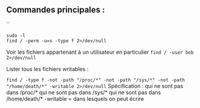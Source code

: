 

## Commandes principales :

``
```
sudo -l
find / -perm -u=s -type f 2>/dev/null

```


Voir les fichiers appartenant à un utilisateur en particulier 
`find / -user bob 2>/dev/null`


Lister tous les fichiers writables : 

`find / -type f -not -path "/proc/*" -not -path "/sys/*" -not -path "/home/death/*" -writable 2>/dev/null`
Spécification : 
qui ne sont pas dans /proc/*
qui ne sont pas dans /sys/*
qui ne sont pas dans /home/death/*
-writable = dans lesquels on peut écrire 